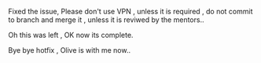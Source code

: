 Fixed the issue, 
Please don't use VPN , unless it is required ,  do not commit to branch and merge it , unless it is reviwed by the mentors..

Oh this was left , OK  now its complete.

Bye bye hotfix  , Olive is with me now..
